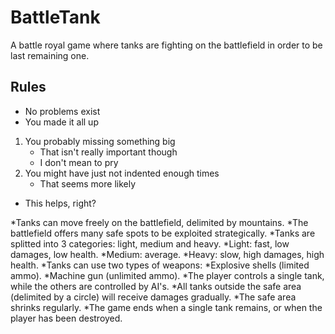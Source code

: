 # BattleTank
A battle royal game where tanks are fighting on the battlefield in order to be last remaining one.

## Rules
- No problems exist
- You made it all up
 1. You probably missing something big
     - That isn't really important though
     - I don't mean to pry
 2. You might have just not indented enough times
     - That seems more likely
- This helps, right?


*Tanks can move freely on the battlefield, delimited by mountains.
*The battlefield offers many safe spots to be exploited strategically.
*Tanks are splitted into 3 categories: light, medium and heavy.
  *Light: fast, low damages, low health.
   *Medium: average.
   *Heavy: slow, high damages, high health. 
 *Tanks can use two types of weapons:
  *Explosive shells (limited ammo).
  *Machine gun (unlimited ammo).
 *The player controls a single tank, while the others are controlled by AI's.
 *All tanks outside the safe area (delimited by a circle) will receive damages gradually.
 *The safe area shrinks regularly.
 *The game ends when a single tank remains, or when the player has been destroyed.
